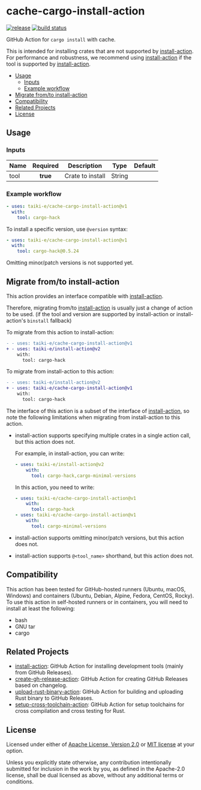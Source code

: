 # cache-cargo-install-action

[![release](https://img.shields.io/github/release/taiki-e/cache-cargo-install-action?style=flat-square&logo=github)](https://github.com/taiki-e/cache-cargo-install-action/releases/latest)
[![build status](https://img.shields.io/github/actions/workflow/status/taiki-e/cache-cargo-install-action/ci.yml?branch=main&style=flat-square&logo=github)](https://github.com/taiki-e/cache-cargo-install-action/actions)

GitHub Action for `cargo install` with cache.

This is intended for installing crates that are not supported by [install-action].
For performance and robustness, we recommend using [install-action] if the tool is supported by [install-action].

- [Usage](#usage)
  - [Inputs](#inputs)
  - [Example workflow](#example-workflow)
- [Migrate from/to install-action](#migrate-fromto-install-action)
- [Compatibility](#compatibility)
- [Related Projects](#related-projects)
- [License](#license)

## Usage

### Inputs

| Name | Required | Description         | Type    | Default |
| ---- |:--------:| ------------------- | ------- | ------- |
| tool | **true** | Crate to install    | String  |         |

### Example workflow

```yaml
- uses: taiki-e/cache-cargo-install-action@v1
  with:
    tool: cargo-hack
```

To install a specific version, use `@version` syntax:

```yaml
- uses: taiki-e/cache-cargo-install-action@v1
  with:
    tool: cargo-hack@0.5.24
```

Omitting minor/patch versions is not supported yet.

## Migrate from/to install-action

This action provides an interface compatible with [install-action].

Therefore, migrating from/to [install-action] is usually just a change of action to be used. (if the tool and version are supported by install-action or install-action's `binstall` fallback)

To migrate from this action to install-action:

```diff
- - uses: taiki-e/cache-cargo-install-action@v1
+ - uses: taiki-e/install-action@v2
    with:
      tool: cargo-hack
```

To migrate from install-action to this action:

```diff
- - uses: taiki-e/install-action@v2
+ - uses: taiki-e/cache-cargo-install-action@v1
    with:
      tool: cargo-hack
```

The interface of this action is a subset of the interface of [install-action], so note the following limitations when migrating from install-action to this action.

- install-action supports specifying multiple crates in a single action call, but this action does not.

  For example, in install-action, you can write:

  ```yaml
  - uses: taiki-e/install-action@v2
      with:
        tool: cargo-hack,cargo-minimal-versions
  ```

  In this action, you need to write:

  ```yaml
  - uses: taiki-e/cache-cargo-install-action@v1
      with:
        tool: cargo-hack
  - uses: taiki-e/cache-cargo-install-action@v1
      with:
        tool: cargo-minimal-versions
  ```

- install-action supports omitting minor/patch versions, but this action does not.

- install-action supports `@<tool_name>` shorthand, but this action does not.

## Compatibility

This action has been tested for GitHub-hosted runners (Ubuntu, macOS, Windows) and containers (Ubuntu, Debian, Alpine, Fedora, CentOS, Rocky).
To use this action in self-hosted runners or in containers, you will need to install at least the following:

- bash
- GNU tar
- cargo

## Related Projects

- [install-action]: GitHub Action for installing development tools (mainly from GitHub Releases).
- [create-gh-release-action]: GitHub Action for creating GitHub Releases based on changelog.
- [upload-rust-binary-action]: GitHub Action for building and uploading Rust binary to GitHub Releases.
- [setup-cross-toolchain-action]: GitHub Action for setup toolchains for cross compilation and cross testing for Rust.

[create-gh-release-action]: https://github.com/taiki-e/create-gh-release-action
[setup-cross-toolchain-action]: https://github.com/taiki-e/setup-cross-toolchain-action
[upload-rust-binary-action]: https://github.com/taiki-e/upload-rust-binary-action
[install-action]: https://github.com/taiki-e/install-action

## License

Licensed under either of [Apache License, Version 2.0](LICENSE-APACHE) or
[MIT license](LICENSE-MIT) at your option.

Unless you explicitly state otherwise, any contribution intentionally submitted
for inclusion in the work by you, as defined in the Apache-2.0 license, shall
be dual licensed as above, without any additional terms or conditions.
